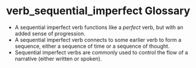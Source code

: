 # verb_sequential_imperfect Glossary
- A sequential imperfect verb functions like a *perfect* verb, but with an added sense of progression. 
- A sequential imperfect verb connects to some earlier verb to form a sequence, either a sequence of time or a sequence of thought.
- Sequential imperfect verbs are commonly used to control the flow of a narrative (either written or spoken).